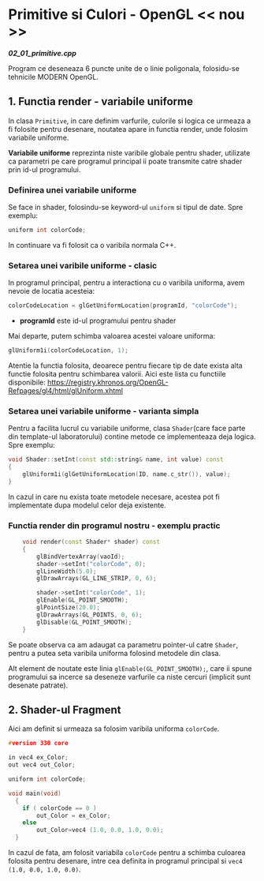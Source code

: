 # Primitive si Culori - OpenGL << nou >>

_**02_01_primitive.cpp**_

Program ce deseneaza 6 puncte unite de o linie poligonala, 
folosidu-se tehnicile MODERN OpenGL.

## 1. Functia render - variabile uniforme
In clasa ```Primitive```, in care definim varfurile, culorile si logica 
ce urmeaza a fi folosite pentru desenare, noutatea apare in functia render, 
unde folosim variabile uniforme.

**Variabile uniforme** reprezinta niste varibile globale pentru shader, utilizate ca
parametri pe care programul principal ii poate transmite catre shader prin id-ul programului.

### Definirea unei variabile uniforme
Se face in shader, folosindu-se keyword-ul ```uniform``` si tipul de date. Spre exemplu:
```cpp
uniform int colorCode;
```
In continuare va fi folosit ca o varibila normala C++.


### Setarea unei varibile uniforme - clasic
In programul principal, pentru a interactiona cu o varibila uniforma, avem nevoie de locatia acesteia:
```cpp
colorCodeLocation = glGetUniformLocation(programId, "colorCode");
```
- **programId** este id-ul programului pentru shader

Mai departe, putem schimba valoarea acestei valoare uniforma:
```cpp
glUniform1i(colorCodeLocation, 1);
```
Atentie la functia folosita, deoarece pentru fiecare tip de date exista alta functie 
folosita pentru schimbarea valorii. Aici este lista cu functiile disponibile: https://registry.khronos.org/OpenGL-Refpages/gl4/html/glUniform.xhtml

### Setarea unei variabile uniforme - varianta simpla
Pentru a facilita lucrul cu variabile uniforme, clasa ```Shader```(care face parte din 
template-ul laboratorului) contine metode ce implementeaza deja logica. Spre exemplu:

```cpp
void Shader::setInt(const std::string& name, int value) const
{
    glUniform1i(glGetUniformLocation(ID, name.c_str()), value);
}
```

In cazul in care nu exista toate metodele necesare, acestea pot fi implementate dupa
modelul celor deja existente.

### Functia render din programul nostru - exemplu practic
```cpp
    void render(const Shader* shader) const
    {
        glBindVertexArray(vaoId);
        shader->setInt("colorCode", 0);
        glLineWidth(5.0);
        glDrawArrays(GL_LINE_STRIP, 0, 6);

        shader->setInt("colorCode", 1);
        glEnable(GL_POINT_SMOOTH);
        glPointSize(20.0);				  
        glDrawArrays(GL_POINTS, 0, 6);
        glDisable(GL_POINT_SMOOTH);
    }
```

Se poate observa ca am adaugat ca parametru pointer-ul catre ```Shader```, pentru a 
putea seta varibila uniforma folosind metodele din clasa.

Alt element de noutate este linia ```glEnable(GL_POINT_SMOOTH);```, care ii spune programului
sa incerce sa deseneze varfurile ca niste cercuri (implicit sunt desenate patrate).

## 2. Shader-ul Fragment
Aici am definit si urmeaza sa folosim varibila uniforma ```colorCode```.

```cpp
#version 330 core

in vec4 ex_Color;
out vec4 out_Color;

uniform int colorCode;

void main(void)
  {
	if ( colorCode == 0 )
		out_Color = ex_Color;
	else
		out_Color=vec4 (1.0, 0.0, 1.0, 0.0);
  }
```

In cazul de fata, am folosit variabila ```colorCode``` pentru a schimba culoarea folosita 
pentru desenare, intre cea definita in programul principal si ```vec4 (1.0, 0.0, 1.0, 0.0)```.
